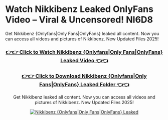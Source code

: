 # Watch Nikkibenz Leaked OnlyFans Video – Viral & Uncensored! NI6D8

Get Nikkibenz {Onlyfans|Only Fans|OnlyFans} leaked all content. Now you can access all videos and pictures of Nikkibenz. New Updated Files 2025!  
<div align="center">
  
### [👉👉 Click to Watch Nikkibenz {Onlyfans|Only Fans|OnlyFans} Leaked Video 👈👈](https://links2leaks.com/nikkibenz)  
### [👉👉 Click to Download Nikkibenz {Onlyfans|Only Fans|OnlyFans} Leaked Folder 👈👈](https://links2leaks.com/nikkibenz)  

Get Nikkibenz leaked all content. Now you can access all videos and pictures of Nikkibenz. New Updated Files 2025!  

[![Nikkibenz {Onlyfans|Only Fans|OnlyFans} Leaked](https://i.ibb.co/93hzkbrt/l2l.gif)](https://links2leaks.com/nikkibenz)  

</div>
